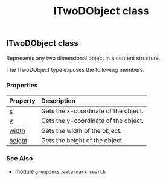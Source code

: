 ﻿---
title: ITwoDObject class
second_title: GroupDocs.Watermark for Python via .NET API References
description: 
type: docs
url: /python-net/groupdocs.watermark.search/itwodobject/
is_root: false
weight: 50
---

## ITwoDObject class

Represents any two dimensional object in a content structure.



The ITwoDObject type exposes the following members:

### Properties
| Property | Description |
| :- | :- |
| [x](/watermark/python-net/groupdocs.watermark.search/itwodobject/x) | Gets the x-coordinate of the object. |
| [y](/watermark/python-net/groupdocs.watermark.search/itwodobject/y) | Gets the y-coordinate of the object. |
| [width](/watermark/python-net/groupdocs.watermark.search/itwodobject/width) | Gets the width of the object. |
| [height](/watermark/python-net/groupdocs.watermark.search/itwodobject/height) | Gets the height of the object. |



### See Also
* module [`groupdocs.watermark.search`](..)
